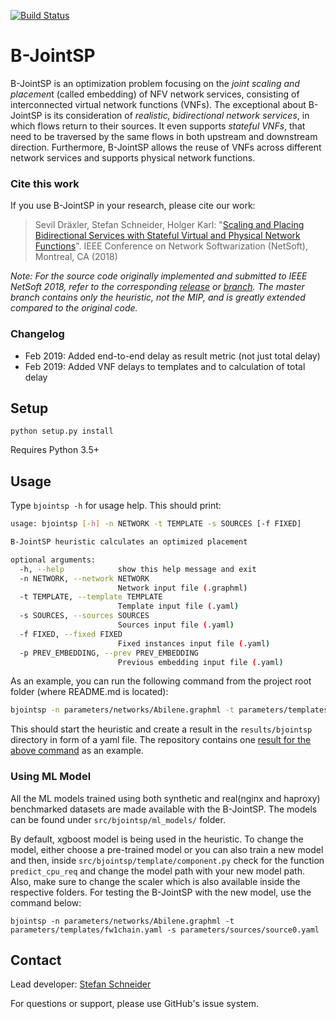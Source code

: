 [![Build Status](https://travis-ci.org/CN-UPB/B-JointSP.svg?branch=master)](https://travis-ci.org/CN-UPB/B-JointSP)

# B-JointSP

B-JointSP is an optimization problem focusing on the *joint scaling and placemen*t (called embedding) of NFV network services, consisting of interconnected virtual network functions (VNFs). The exceptional about B-JointSP is its consideration of *realistic, bidirectional network services*, in which flows return to their sources. It even supports *stateful VNFs*, that need to be traversed by the same flows in both upstream and downstream direction. Furthermore, B-JointSP allows the reuse of VNFs across different network services and supports physical network functions.

### Cite this work

If you use B-JointSP in your research, please cite our work:

> Sevil Dräxler, Stefan Schneider, Holger Karl: "[Scaling and Placing Bidirectional Services with Stateful Virtual and Physical Network Functions](https://ieeexplore.ieee.org/document/8459915/)". IEEE Conference on Network Softwarization (NetSoft), Montreal, CA (2018)

*Note: For the source code originally implemented and submitted to IEEE NetSoft 2018, refer to the corresponding [release](https://github.com/CN-UPB/B-JointSP/releases/tag/v1.0) or [branch](https://github.com/CN-UPB/B-JointSP/tree/netsoft2018). The master branch contains only the heuristic, not the MIP, and is greatly extended compared to the original code.*

### Changelog

* Feb 2019: Added end-to-end delay as result metric (not just total delay)
* Feb 2019: Added VNF delays to templates and to calculation of total delay

## Setup

```
python setup.py install
```
Requires Python 3.5+


## Usage

Type `bjointsp -h` for usage help. This should print:

```bash
usage: bjointsp [-h] -n NETWORK -t TEMPLATE -s SOURCES [-f FIXED]

B-JointSP heuristic calculates an optimized placement

optional arguments:
  -h, --help            show this help message and exit
  -n NETWORK, --network NETWORK
                        Network input file (.graphml)
  -t TEMPLATE, --template TEMPLATE
                        Template input file (.yaml)
  -s SOURCES, --sources SOURCES
                        Sources input file (.yaml)
  -f FIXED, --fixed FIXED
                        Fixed instances input file (.yaml)
  -p PREV_EMBEDDING, --prev PREV_EMBEDDING
                        Previous embedding input file (.yaml)                     
```

As an example, you can run the following command from the project root folder (where README.md is located):

```bash
bjointsp -n parameters/networks/Abilene.graphml -t parameters/templates/fw1chain.yaml -s parameters/sources/source0.yaml
```

This should start the heuristic and create a result in the `results/bjointsp` directory in form of a yaml file.
The repository contains one [result for the above command](https://github.com/CN-UPB/B-JointSP/blob/master/results/bjointsp/Abilene-fw1chain-source0-2019-07-24_10-39-18_681.yaml) as an example.

### Using ML Model

All the ML models trained
using both synthetic and real(nginx and haproxy) benchmarked datasets are made available
with the B-JointSP. The models can be found under `src/bjointsp/ml_models/` folder.

By default, xgboost model is being used in the heuristic. To change the model,
either choose a pre-trained model or you can also train a new model and then,
inside
`src/bjointsp/template/component.py` check for the function `predict_cpu_req`
and change the model path with your new model path. Also, make sure to change the scaler 
which is also available inside the respective folders. For testing the B-JointSP with the new model,
use the command below:
 
 `bjointsp -n parameters/networks/Abilene.graphml -t parameters/templates/fw1chain.yaml -s parameters/sources/source0.yaml`

## Contact

Lead developer: [Stefan Schneider](https://github.com/stefanbschneider/)

For questions or support, please use GitHub's issue system.
